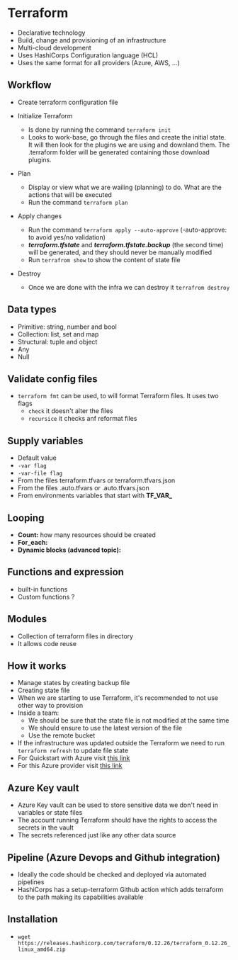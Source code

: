 # Terraform

- Declarative technology 
- Build, change and provisioning of an infrastructure
- Multi-cloud development
- Uses HashiCorps Configuration language (HCL)
- Uses the same format for all providers (Azure, AWS, ...)

## Workflow
- Create terraform configuration file
- Initialize Terraform
  - Is done by running the command ```terraform init```
  - Looks to work-base, go through the files and create the initial state. It will then look for 
  the plugins we are using and downland them. The .terraform folder will be generated containing those 
  download plugins.
- Plan
  - Display or view what we are wailing (planning) to do. What are the actions that will be executed
  - Run the command ``terraform plan``    
- Apply changes
  - Run the command ``terraform apply --auto-approve`` (-auto-approve: to avoid yes/no validation)
  - ***terraform.tfstate*** and ***terraform.tfstate.backup*** (the second time)  will be generated, and they should never be manually modified
  - Run ```terrafrom show``` to show the content of state file

- Destroy
  - Once we are done with the infra we can destroy it ```terrafrom destroy```
    

## Data types

- Primitive: string, number and bool
- Collection: list, set and map 
- Structural: tuple and object
- Any
- Null 

## Validate config files 
 
- ```terraform fmt``` can be used, to will format Terraform files. It uses two flags 
  -  ```check``` it doesn't alter the files
  -  ```recursice``` it checks anf reformat files
 
## Supply variables

- Default value
- ```-var flag```
- ```-var-file flag```
- From the files terraform.tfvars or terraform.tfvars.json
- From the files .auto.tfvars or .auto.tfvars.json
- From environments variables that start with **TF_VAR_**


## Looping 
 
- **Count:** how many resources should be created
- **For_each:**
- **Dynamic blocks (advanced topic):**

## Functions and expression

- built-in functions
- Custom functions ? 

## Modules 

- Collection of terraform files in directory 
- It allows code reuse

## How it works
- Manage states by creating backup file
- Creating state file
- When we are starting to use Terraform, it's recommended to not use other way to provision
- Inside a team:
    - We should be sure that the state file is not modified at the same time
    - We should ensure to use the latest version of the file
    - Use the remote bucket
- If the infrastructure was updated outside the Terraform we need to run ``terraform refresh``
  to update file state
- For Quickstart with Azure visit [this link](https://github.com/Azure/terraform/tree/master/quickstart)
- For this Azure provider visit [this link](https://registry.terraform.io/providers/hashicorp/azurerm/latest/docs) 

## Azure Key vault
- Azure Key vault can be used to store sensitive data we don't need in variables or state files
- The account running Terraform should have the rights to access the secrets in the vault
- The secrets referenced just like any other data source

## Pipeline (Azure Devops and Github integration)
- Ideally the code should be checked and deployed via automated pipelines
- HashiCorps has a setup-terraform Github action which adds terraform to the path making its
  capabilities available

## Installation

- ```wget https://releases.hashicorp.com/terraform/0.12.26/terraform_0.12.26_linux_amd64.zip```